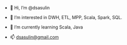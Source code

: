 - 👋 Hi, I’m @dsasulin
- 👀 I’m interested in DWH, ETL, MPP, Scala, Spark, SQL.
- 🌱 I’m currently learning Scala, Java

- 📫 dsasulin@gmail.com

<!---
dsasulin/dsasulin is a ✨ special ✨ repository because its `README.md` (this file) appears on your GitHub profile.
You can click the Preview link to take a look at your changes.
--->
